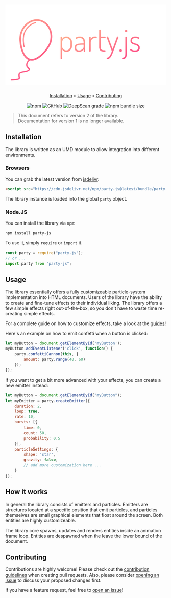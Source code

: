 <h1 align="center">
    <img src="./.github/banner.svg">
</h1>

<p align="center">
    <a href="#installation">Installation</a> •
    <a href="#usage">Usage</a> •
    <a href="#contributing">Contributing</a>
</p>

<p align="center">
    <a href="https://www.npmjs.com/package/party-js"><img alt="npm" src="https://img.shields.io/npm/v/party-js"/></a>
    <img alt="GitHub" src="https://img.shields.io/github/license/yiliansource/party-js">
    <a href="https://deepscan.io/dashboard#view=project&tid=11458&pid=14332&bid=265225"><img src="https://deepscan.io/api/teams/11458/projects/14332/branches/265225/badge/grade.svg" alt="DeepScan grade"></a>
    <img alt="npm bundle size" src="https://img.shields.io/bundlephobia/min/party-js">
</p>

> This document refers to version 2 of the library.  
> Documentation for version 1 is no longer available.

## Installation

The library is written as an UMD module to allow integration into different environments.

### Browsers

You can grab the latest version from [jsdelivr](https://www.jsdelivr.com/).

```html
<script src="https://cdn.jsdelivr.net/npm/party-js@latest/bundle/party.min.js"></script>
```

The library instance is loaded into the global `party` object.

### Node.JS

You can install the library via `npm`:

```sh
npm install party-js
```

To use it, simply `require` or `import` it.

```js
const party = require("party-js");
// or ...
import party from "party-js";
```

## Usage

The library essentially offers a fully customizeable particle-system implementation into HTML documents. Users of the library have the ability to create and fine-tune effects to their individual liking. The library offers a few simple effects right out-of-the-box, so you don't have to waste time re-creating simple effects.

For a complete guide on how to customize effects, take a look at the [guides]!

Here's an example on how to emit confetti when a button is clicked:

```js
let myButton = document.getElementById('myButton');
myButton.addEventListener('click', function() {
    party.confettiCannon(this, {
        amount: party.range(40, 60)
    });
});
```

If you want to get a bit more advanced with your effects, you can create a new emitter instead:

```js
let myButton = document.getElementById("myButton");
let myEmitter = party.createEmitter({
    duration: 2,
    loop: true,
    rate: 10,
    bursts: [{
        time: 0,
        count: 50,
        probability: 0.5
    }],
    particleSettings: {
        shape: 'star',
        gravity: false,
        // add more customization here ...
    }
});
```

## How it works

In general the library consists of emitters and particles. Emitters are structures located at a specific position that emit particles, and particles themselves are small graphical elements that float around the screen. Both entities are highly customizeable.

The library core spawns, updates and renders entities inside an animation frame loop. Entities are despawned when the leave the lower bound of the document.

## Contributing

Contributions are highly welcome! Please check out the [contribution guidelines][contributing] when creating pull requests. Also, please consider [opening an issue][issues] to discuss your proposed changes first.

If you have a feature request, feel free to [open an issue][issues]!

[contributing]: ./.github/CONTRIBUTING.md
[issues]: https://github.com/YilianSource/party-js/issues
[guides]: https://partyjs.yiliansource.dev/guides